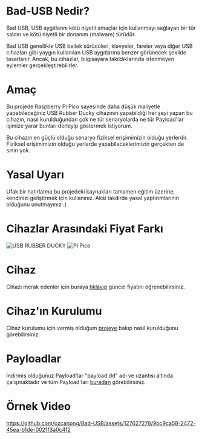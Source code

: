 # Bad-USB Nedir?
Bad USB, USB aygıtlarını kötü niyetli amaçlar için kullanmayı sağlayan bir tür saldırı ve kötü niyetli bir donanım (malware) türüdür.


Bad USB genellikle USB bellek sürücüleri, klavyeler, fareler veya diğer USB cihazları gibi yaygın kullanılan USB aygıtlarına benzer görünecek şekilde tasarlanır. Ancak, bu cihazlar, bilgisayara takıldıklarında istenmeyen eylemler gerçekleştirebilirler.

# Amaç
Bu projede Raspberry Pi Pico sayesinde daha düşük maliyetle yapabileceğiniz USB Rubber Ducky cihazının yapabildiği her şeyi yapan bu cihazın, nasıl kurulduğundan çok ne tür senaryolarda ne tür Payload'lar işimize yarar bunları derleyip göstermek istiyorum. 

Bu cihazın en güçlü olduğu senaryo fiziksel erişimimizin olduğu yerlerdir. Fiziksel erişimimizin olduğu yerlerde yapabileceklerimizin gerçekten de sınırı yok.


# Yasal Uyarı
Ufak bir hatırlatma bu projedeki kaynakları tamamen eğitim üzerine, kendinizi geliştirmek için kullanınız. Aksi takdirde yasal yaptırımlarının olduğunu unutmayınız :)

# Cihazlar Arasındaki Fiyat Farkı
![USB RUBBER DUCKY](https://github.com/ozcanpng/Bad-USB/assets/127627278/fdeb20cc-b1ac-4a2e-bd97-8742939016b2)
![Pi Pico](https://github.com/ozcanpng/Bad-USB/assets/127627278/c82eb623-d654-40fb-b0e2-f2d392fd663a)

# Cihaz 
Cihazı merak edenler için buraya [tıklayıp](https://www.amazon.com.tr/Raspberry-Pi-SC0915-Pico/dp/B09KVB8LVR/ref=asc_df_B09KVB8LVR/?tag=trshpngglede-21&linkCode=df0&hvadid=510499475756&hvpos=&hvnetw=g&hvrand=5826631902843730337&hvpone=&hvptwo=&hvqmt=&hvdev=c&hvdvcmdl=&hvlocint=&hvlocphy=9056808&hvtargid=pla-1596335753242&psc=1&mcid=b7261fa1640b3b5bbecaa0daa4137f37) güncel fiyatını öğrenebilirsiniz.

# Cihaz'ın Kurulumu
Cihaz kurulumu için vermiş olduğum [projeye](https://github.com/dbisu/pico-ducky) bakıp nasıl kurulduğunu görebilirsiniz. 

# Payloadlar
İndirmiş olduğunuz Payload'lar "payload.dd" adı ve uzantısı altında çalışmaktadır ve tüm Payload'ları [buradan](https://github.com/ozcanpng/Bad-USB/tree/main/Payloads) görebilirsiniz.

# Örnek Video 

https://github.com/ozcanpng/Bad-USB/assets/127627278/9bc9ca58-2472-45ea-b1de-0021f3a0c4f2





